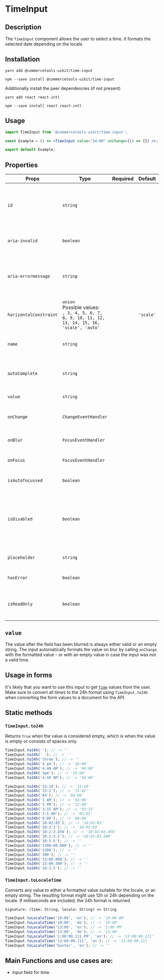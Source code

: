 <!-- THIS IS AN AUTOGENERATED FILE. DO NOT EDIT THIS FILE DIRECTLY. -->
<!-- This file is created by the `yarn generate-readme` script. -->

# TimeInput

## Description

The `TimeInput` component allows the user to select a time.
It formats the selected date depending on the locale.

## Installation

```
yarn add @commercetools-uikit/time-input
```

```
npm --save install @commercetools-uikit/time-input
```

Additionally install the peer dependencies (if not present)

```
yarn add react react-intl
```

```
npm --save install react react-intl
```

## Usage

```jsx
import TimeInput from '@commercetools-uikit/time-input';

const Example = () => <TimeInput value="14:00" onChange={() => {}} />;

export default Example;
```

## Properties

| Props                  | Type                                                                                                  | Required | Default   | Description                                                                                    |
| ---------------------- | ----------------------------------------------------------------------------------------------------- | :------: | --------- | ---------------------------------------------------------------------------------------------- |
| `id`                   | `string`                                                                                              |          |           | Used as HTML id property. An id is auto-generated when it is not specified.                    |
| `aria-invalid`         | `boolean`                                                                                             |          |           | Indicate if the value entered in the input is invalid.                                         |
| `aria-errormessage`    | `string`                                                                                              |          |           | HTML ID of an element containing an error message related to the input.                        |
| `horizontalConstraint` | `union`<br/>Possible values:<br/>`, 3, 4, 5, 6, 7, 8, 9, 10, 11, 12, 13, 14, 15, 16, 'scale', 'auto'` |          | `'scale'` | Horizontal size limit of the input fields.                                                     |
| `name`                 | `string`                                                                                              |          |           | Used as HTML name of the input component.                                                      |
| `autoComplete`         | `string`                                                                                              |          |           | Used as HTML autocomplete of the input component.                                              |
| `value`                | `string`                                                                                              |          |           | Value of the input                                                                             |
| `onChange`             | `ChangeEventHandler`                                                                                  |          |           | Called with an event holding the new value.                                                    |
| `onBlur`               | `FocusEventHandler`                                                                                   |          |           | Called when input is blurred                                                                   |
| `onFocus`              | `FocusEventHandler`                                                                                   |          |           | Called when input is focused                                                                   |
| `isAutofocussed`       | `boolean`                                                                                             |          |           | Focus the input on initial render                                                              |
| `isDisabled`           | `boolean`                                                                                             |          |           | Indicates that the input cannot be modified (e.g not authorized, or changes currently saving). |
| `placeholder`          | `string`                                                                                              |          |           | Placeholder text for the input                                                                 |
| `hasError`             | `boolean`                                                                                             |          |           | Indicates if the input has invalid values                                                      |
| `isReadOnly`           | `boolean`                                                                                             |          |           | Indicates that the field is displaying read-only content                                       |

## `value`

The value after the field has been blurred is always either valid or an empty string. The input automatically formats the value on blur by calling `onChange` with the formatted value - or with an empty value in case the input was not a valid time.

## Usage in forms

It's likely that you want to use this input to get [`Time`](https://docs.commercetools.com/http-api-types#time) values from the user. Make sure to convert all times to the 24h format using `TimeInput.to24h` when converting the form values to a document for the API.

## Static methods

### `TimeInput.to24h`

Returns `true` when the value is considered empty, which is when the value is empty or consists of spaces only.

```js
TimeInput.to24h(''); // -> ''
TimeInput.to24h(' '); // -> ''
TimeInput.to24h('three'); // -> ''
TimeInput.to24h('4 pm'); // -> '16:00'
TimeInput.to24h('4:40 AM'); // -> '04:00'
TimeInput.to24h('3pm'); // -> '15:00'
TimeInput.to24h('4:40 AM'); // -> '04:00'

TimeInput.to24h('15:10'); // -> '15:10'
TimeInput.to24h('15:2'); // -> '15:02'
TimeInput.to24h('04'); // -> '04:00'
TimeInput.to24h('3 AM'); // -> '03:00'
TimeInput.to24h('3 PM'); // -> '15:00'
TimeInput.to24h('3:15 AM'); // -> '03:15'
TimeInput.to24h('3:5 AM'); // -> '03:05'
TimeInput.to24h('0:00'); // -> '00:00'
TimeInput.to24h('10:02:03'); // -> '10:02:03'
TimeInput.to24h('10:2:3'); // -> '10:02:03'
TimeInput.to24h('10:2:3.456'); // -> '10:02:03.456'
TimeInput.to24h('10:2:3.5'); // -> '10:02:03.500'
TimeInput.to24h('10:3.5'); // -> ''
TimeInput.to24h('1300:00.000'); // -> ''
TimeInput.to24h('1300'); // -> ''
TimeInput.to24h('300'); // -> ''
TimeInput.to24h('13:00.000'); // -> ''
TimeInput.to24h('15:09.300'); // -> ''
TimeInput.to24h('10:3.5'); // -> ''
```

### `TimeInput.toLocaleTime`

Converts any value to either a formatted value suitable for the locale, or an empty string. The resulting format might use 12h or 24h depending on the locale. If milliseconds are included, the 24h format is returned.

```
Signature: (time: String, locale: String) => String
```

```js
TimeInput.toLocaleTime('10:00', 'en'); // -> '10:00 AM'
TimeInput.toLocaleTime('10:00', 'de'); // -> '10:00'
TimeInput.toLocaleTime('13:00', 'en'); // -> '1:00 PM'
TimeInput.toLocaleTime('13:00', 'de'); // -> '13:00'
TimeInput.toLocaleTime('1:00:00.111 PM', 'en'); // -> '13:00:00.111'
TimeInput.toLocaleTime('13:00:00.111', 'en'); // -> '13:00:00.111'
TimeInput.toLocaleTime('banter', 'en'); // -> ''
```

## Main Functions and use cases are:

- Input field for time
